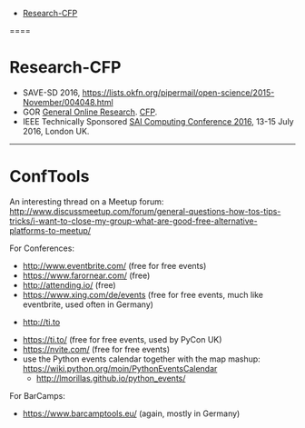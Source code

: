 + [Research-CFP](#research-cfp)

====

# Research-CFP

+ SAVE-SD 2016, https://lists.okfn.org/pipermail/open-science/2015-November/004048.html
+ GOR [General Online Research](http://www.gor.de/). [CFP](http://www.gor.de/about/call-for-papers.html).
+ IEEE Technically Sponsored [SAI Computing Conference 2016](http://www.SAIConference.com/Computing2016), 13-15 July 2016, London UK.


----

# ConfTools
An interesting thread on a Meetup forum: http://www.discussmeetup.com/forum/general-questions-how-tos-tips-tricks/i-want-to-close-my-group-what-are-good-free-alternative-platforms-to-meetup/

For Conferences:
* http://www.eventbrite.com/ (free for free events)
* https://www.farornear.com/ (free)
* http://attending.io/ (free)
* https://www.xing.com/de/events (free for free events, much like eventbrite, used often in Germany)
+ http://ti.to
* https://ti.to/ (free for free events, used by PyCon UK)
* https://nvite.com/ (free for free events)
* use the Python events calendar together with the map mashup: https://wiki.python.org/moin/PythonEventsCalendar
   + http://lmorillas.github.io/python_events/
   
For BarCamps:
* https://www.barcamptools.eu/ (again, mostly in Germany)



